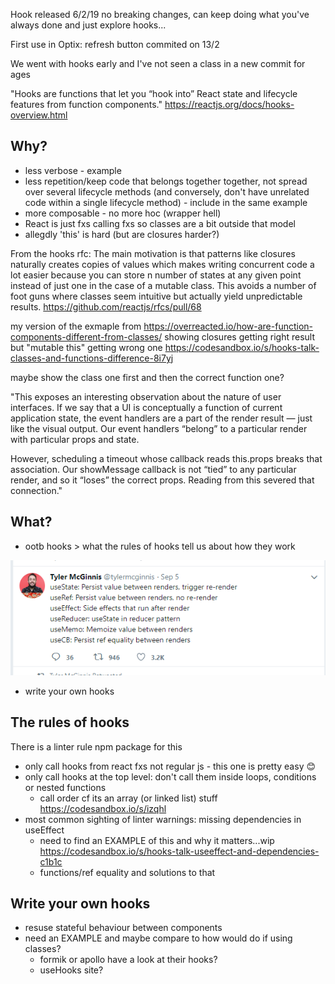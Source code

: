  Hook released 6/2/19 no breaking changes, can keep doing what you've always done and just explore hooks...

 First use in Optix: refresh button commited on 13/2

 We went with hooks early and I've not seen a class in a new commit for ages

"Hooks are functions that let you “hook into” React state and lifecycle features from function components."
https://reactjs.org/docs/hooks-overview.html
 
 ## Why?
 - less verbose - example
 - less repetition/keep code that belongs together together, not spread over several lifecycle methods (and conversely, don't have unrelated code within a single lifecycle method) - include in the same example
 - more composable - no more hoc (wrapper hell)
 - React is just fxs calling fxs so classes are a bit outside that model
 - allegdly 'this' is hard (but are closures harder?)

From the hooks rfc:
The main motivation is that patterns like closures naturally creates copies of values which makes writing concurrent code a lot easier because you can store n number of states at any given point instead of just one in the case of a mutable class. This avoids a number of foot guns where classes seem intuitive but actually yield unpredictable results.
https://github.com/reactjs/rfcs/pull/68

my version of the exmaple from https://overreacted.io/how-are-function-components-different-from-classes/ showing closures getting right result but "mutable this" getting wrong one
https://codesandbox.io/s/hooks-talk-classes-and-functions-difference-8i7yj

maybe show the class one first and then the correct function one? 

"This exposes an interesting observation about the nature of user interfaces. If we say that a UI is conceptually a function of current application state, the event handlers are a part of the render result — just like the visual output. Our event handlers “belong” to a particular render with particular props and state.

However, scheduling a timeout whose callback reads this.props breaks that association. Our showMessage callback is not “tied” to any particular render, and so it “loses” the correct props. Reading from this severed that connection."

## What?
- ootb hooks > what the rules of hooks tell us about how they work

![](hooksInOneTweet.png)

- write your own hooks

## The rules of hooks

There is a linter rule npm package for this

- only call hooks from react fxs not regular js - this one is pretty easy 😊
- only call hooks at the top level: don't call them inside loops, conditions or nested functions
     - call order cf its an array (or linked list) stuff  https://codesandbox.io/s/izqhl
- most common sighting of linter warnings: missing dependencies in useEffect 
    - need to find an EXAMPLE of this and why it matters...wip https://codesandbox.io/s/hooks-talk-useeffect-and-dependencies-c1b1c 
    - functions/ref equality and solutions to that

## Write your own hooks
- resuse stateful behaviour between components
- need an EXAMPLE and maybe compare to how would do if using classes?
    - formik or apollo have a look at their hooks?
    - useHooks site?
    

